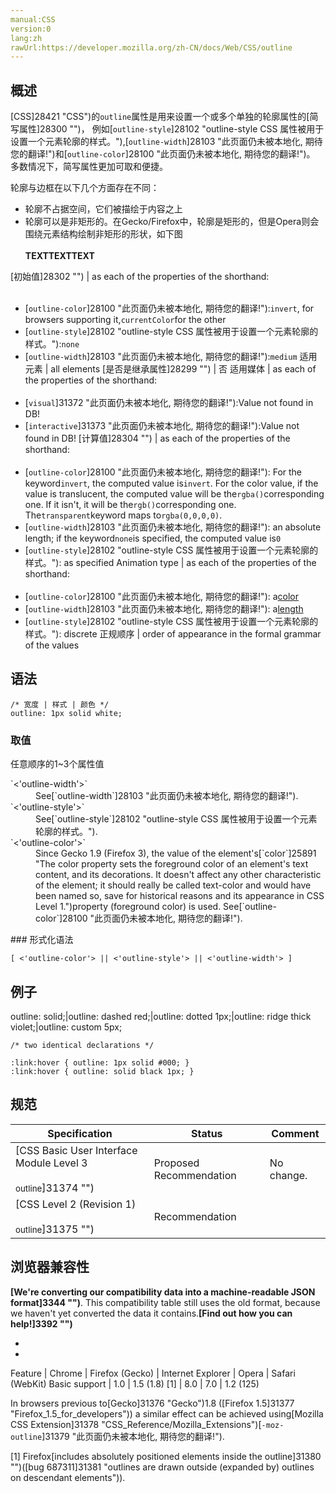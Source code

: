 ```yaml
---
manual:CSS
version:0
lang:zh
rawUrl:https://developer.mozilla.org/zh-CN/docs/Web/CSS/outline
---
```





## 概述<a name="Summary"></a>


[CSS]28421 "CSS")的`outline`属性是用来设置一个或多个单独的轮廓属性的[简写属性]28300 "")， 例如[`outline-style`]28102 "outline-style CSS 属性被用于设置一个元素轮廓的样式。"),[`outline-width`]28103 "此页面仍未被本地化, 期待您的翻译!")和[`outline-color`]28100 "此页面仍未被本地化, 期待您的翻译!")。 多数情况下，简写属性更加可取和便捷。



轮廓与边框在以下几个方面存在不同：


* 轮廓不占据空间，它们被描绘于内容之上
* 轮廓可以是非矩形的。在Gecko/Firefox中，轮廓是矩形的，但是Opera则会围绕元素结构绘制非矩形的形状，如下图<br></br>**TEXTTEXTTEXT**

[初始值]28302 "") | as each of the properties of the shorthand:<br></br>
* [`outline-color`]28100 "此页面仍未被本地化, 期待您的翻译!"):`invert`, for browsers supporting it,`currentColor`for the other
* [`outline-style`]28102 "outline-style CSS 属性被用于设置一个元素轮廓的样式。"):`none`
* [`outline-width`]28103 "此页面仍未被本地化, 期待您的翻译!"):`medium` 
适用元素 | all elements 
[是否是继承属性]28299 "") | 否 
适用媒体 | as each of the properties of the shorthand:<br></br>
* [`visual`]31372 "此页面仍未被本地化, 期待您的翻译!"):Value not found in DB!
* [`interactive`]31373 "此页面仍未被本地化, 期待您的翻译!"):Value not found in DB! 
[计算值]28304 "") | as each of the properties of the shorthand:<br></br>
* [`outline-color`]28100 "此页面仍未被本地化, 期待您的翻译!"): For the keyword`invert`, the computed value is`invert`. For the color value, if the value is translucent, the computed value will be the`rgba()`corresponding one. If it isn&#39;t, it will be the`rgb()`corresponding one. The`transparent`keyword maps to`rgba(0,0,0,0)`.
* [`outline-width`]28103 "此页面仍未被本地化, 期待您的翻译!"): an absolute length; if the keyword`none`is specified, the computed value is`0`
* [`outline-style`]28102 "outline-style CSS 属性被用于设置一个元素轮廓的样式。"): as specified 
Animation type | as each of the properties of the shorthand:<br></br>
* [`outline-color`]28100 "此页面仍未被本地化, 期待您的翻译!"): a[color](%4569#Interpolation "Values of the <color> CSS data type are interpolated on each of their red, green, blue components, each handled as a real, floating-point number. Note that interpolation of colors happens in the alpha-premultiplied sRGBA color space to prevent unexpected grey colors to appear.")
* [`outline-width`]28103 "此页面仍未被本地化, 期待您的翻译!"): a[length](%4561#Interpolation "Values of the <length> CSS data type are interpolated as real, floating-point numbers.")
* [`outline-style`]28102 "outline-style CSS 属性被用于设置一个元素轮廓的样式。"): discrete 
正规顺序 | order of appearance in the formal grammar of the values 



## 语法<a name="Syntax"></a>

```
/* 宽度 | 样式 | 颜色 */
outline: 1px solid white;
```

### 取值<a name="Values"></a>


任意顺序的1~3个属性值

<dl><dt id=''>`<'outline-width'>`</dt><dd>See[`outline-width`]28103 "此页面仍未被本地化, 期待您的翻译!").</dd><dt id=''>`<'outline-style'>`</dt><dd>See[`outline-style`]28102 "outline-style CSS 属性被用于设置一个元素轮廓的样式。").</dd><dt id=''>`<'outline-color'>`</dt><dd>Since Gecko 1.9 (Firefox 3), the value of the element&#39;s[`color`]25891 "The color property sets the foreground color of an element's text content, and its decorations. It doesn't affect any other characteristic of the element; it should really be called text-color and would have been named so, save for historical reasons and its appearance in CSS Level 1.")property (foreground color) is used. See[`outline-color`]28100 "此页面仍未被本地化, 期待您的翻译!").</dd></dl>
### 形式化语法<a name="形式化语法"></a>

```
[ <'outline-color'> || <'outline-style'> || <'outline-width'> ]
```

## 例子<a name="Examples"></a>


outline: solid;|outline: dashed red;|outline: dotted 1px;|outline: ridge thick violet;|outline: custom 5px;


```
/* two identical declarations */

:link:hover { outline: 1px solid #000; }
:link:hover { outline: solid black 1px; }
```

## 规范<a name="Specifications"></a>

Specification | Status | Comment 
 ---  |  ---  |  ---  | 
[CSS Basic User Interface Module Level 3<br></br><small>outline</small>]31374 "") | Proposed Recommendation | No change. 
[CSS Level 2 (Revision 1)<br></br><small>outline</small>]31375 "") | Recommendation |  


## 浏览器兼容性<a name="Browser_compatibility"></a>


**[We&#39;re converting our compatibility data into a machine-readable JSON format]3344 "")**. This compatibility table still uses the old format, because we haven&#39;t yet converted the data it contains.**[Find out how you can help!]3392 "")**


* 
* 

Feature | Chrome | Firefox (Gecko) | Internet Explorer | Opera | Safari (WebKit) 
Basic support | 1.0 | 1.5 (1.8) [1] | 8.0 | 7.0 | 1.2 (125) 






In browsers previous to[Gecko]31376 "Gecko")1.8 ([Firefox 1.5]31377 "Firefox_1.5_for_developers")) a similar effect can be achieved using[Mozilla CSS Extension]31378 "CSS_Reference/Mozilla_Extensions")[`-moz-outline`]31379 "此页面仍未被本地化, 期待您的翻译!").



[1] Firefox[includes absolutely positioned elements inside the outline]31380 "")([bug 687311]31381 "outlines are drawn outside (expanded by) outlines on descendant elements")).




